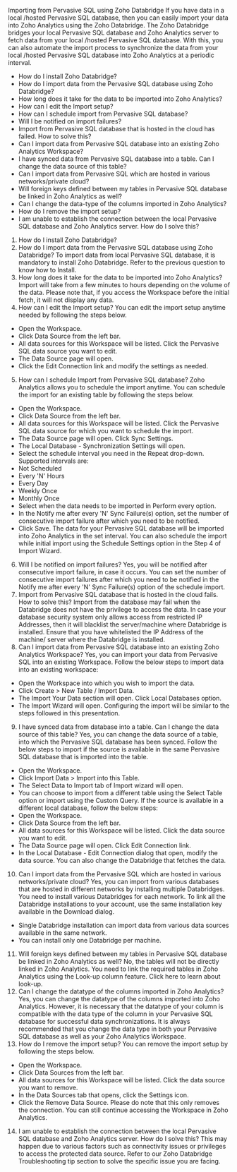 Importing from Pervasive SQL using Zoho Databridge
If you have data in a local /hosted Pervasive SQL database, then you can easily import your data into Zoho Analytics using the Zoho Databridge. The Zoho Databridge bridges your local Pervasive SQL database and Zoho Analytics server to fetch data from your local /hosted Pervasive SQL database. With this, you can also automate the import process to synchronize the data from your local /hosted Pervasive SQL database into Zoho Analytics at a periodic interval.
- How do I install Zoho Databridge?
- How do I import data from the Pervasive SQL database using Zoho Databridge?
- How long does it take for the data to be imported into Zoho Analytics?
- How can I edit the Import setup?
- How can I schedule import from Pervasive SQL database?
- Will I be notified on import failures?
- Import from Pervasive SQL database that is hosted in the cloud has failed. How to solve this?
- Can I import data from Pervasive SQL database into an existing Zoho Analytics Workspace?
- I have synced data from Pervasive SQL database into a table. Can I change the data source of this table?
- Can I import data from Pervasive SQL which are hosted in various networks/private cloud?
- Will foreign keys defined between my tables in Pervasive SQL database be linked in Zoho Analytics as well?
- Can I change the data-type of the columns imported in Zoho Analytics?
- How do I remove the import setup?
- I am unable to establish the connection between the local Pervasive SQL database and Zoho Analytics server. How do I solve this?
1. How do I install Zoho Databridge?
2. How do I import data from the Pervasive SQL database using Zoho Databridge?
To import data from local Pervasive SQL database, it is mandatory to install Zoho Databridge. Refer to the previous question to know how to Install.
3. How long does it take for the data to be imported into Zoho Analytics?
Import will take from a few minutes to hours depending on the volume of the data. Please note that, if you access the Workspace before the initial fetch, it will not display any data.
4. How can I edit the Import setup?
You can edit the import setup anytime needed by following the steps below.
- Open the Workspace.
- Click Data Source from the left bar.
- All data sources for this Workspace will be listed. Click the Pervasive SQL data source you want to edit.
- The Data Source page will open.
- Click the Edit Connection link and modify the settings as needed.
5. How can I schedule Import from Pervasive SQL database?
Zoho Analytics allows you to schedule the import anytime. You can schedule the import for an existing table by following the steps below.
- Open the Workspace.
- Click Data Source from the left bar.
- All data sources for this Workspace will be listed. Click the Pervasive SQL data source for which you want to schedule the import.
- The Data Source page will open. Click Sync Settings.
- The Local Database - Synchronization Settings will open.
- Select the schedule interval you need in the Repeat drop-down. Supported intervals are:
- Not Scheduled
- Every 'N' Hours
- Every Day
- Weekly Once
- Monthly Once
- Select when the data needs to be imported in Perform every option.
- In the Notify me after every 'N' Sync Failure(s) option, set the number of consecutive import failure after which you need to be notified.
- Click Save. The data for your Pervasive SQL database will be imported into Zoho Analytics in the set interval.
You can also schedule the import while initial import using the Schedule Settings option in the Step 4 of Import Wizard.
6. Will I be notified on import failures?
Yes, you will be notified after consecutive import failure, in case it occurs. You can set the number of consecutive import failures after which you need to be notified in the Notify me after every 'N' Sync Failure(s) option of the schedule import.
7. Import from Pervasive SQL database that is hosted in the cloud fails. How to solve this?
Import from the database may fail when the Databridge does not have the privilege to access the data. In case your database security system only allows access from restricted IP Addresses, then it will blacklist the server/machine where Databridge is installed. Ensure that you have whitelisted the IP Address of the machine/ server where the Databridge is installed.
8. Can I import data from Pervasive SQL database into an existing Zoho Analytics Workspace?
Yes, you can import your data from Pervasive SQL into an existing Workspace.
Follow the below steps to import data into an existing workspace:
- Open the Workspace into which you wish to import the data.
- Click Create > New Table / Import Data.
- The Import Your Data section will open. Click Local Databases option.
- The Import Wizard will open. Configuring the import will be similar to the steps followed in this presentation.
9. I have synced data from database into a table. Can I change the data source of this table?
Yes, you can change the data source of a table, into which the Pervasive SQL database has been synced.
Follow the below steps to import if the source is available in the same Pervasive SQL database that is imported into the table.
- Open the Workspace.
- Click Import Data > Import into this Table.
- The Select Data to Import tab of Import wizard will open.
- You can choose to import from a different table using the Select Table option or import using the Custom Query.
If the source is available in a different local database, follow the below steps:
- Open the Workspace.
- Click Data Source from the left bar.
- All data sources for this Workspace will be listed. Click the data source you want to edit.
- The Data Source page will open. Click Edit Connection link.
- In the Local Database - Edit Connection dialog that open, modify the data source. You can also change the Databridge that fetches the data.
10. Can I import data from the Pervasive SQL which are hosted in various networks/private cloud?
Yes, you can import from various databases that are hosted in different networks by installing multiple Databridges. You need to install various Databridges for each network. To link all the Databridge installations to your account, use the same installation key available in the Download dialog.
- Single Databridge installation can import data from various data sources available in the same network.
- You can install only one Databridge per machine.
11. Will foreign keys defined between my tables in Pervasive SQL database be linked in Zoho Analytics as well?
No, the tables will not be directly linked in Zoho Analytics. You need to link the required tables in Zoho Analytics using the Look-up column feature. Click here to learn about look-up.
12. Can I change the datatype of the columns imported in Zoho Analytics?
Yes, you can change the datatype of the columns imported into Zoho Analytics. However, it is necessary that the datatype of your column is compatible with the data type of the column in your Pervasive SQL database for successful data synchronizations. It is always recommended that you change the data type in both your Pervasive SQL database as well as your Zoho Analytics Workspace.
13. How do I remove the import setup?
You can remove the import setup by following the steps below.
- Open the Workspace.
- Click Data Sources from the left bar.
- All data sources for this Workspace will be listed. Click the data source you want to remove.
- In the Data Sources tab that opens, click the Settings icon.
- Click the Remove Data Source.
Please do note that this only removes the connection. You can still continue accessing the Workspace in Zoho Analytics.
14. I am unable to establish the connection between the local Pervasive SQL database and Zoho Analytics server. How do I solve this?
This may happen due to various factors such as connectivity issues or privileges to access the protected data source. Refer to our Zoho Databridge Troubleshooting tip section to solve the specific issue you are facing.